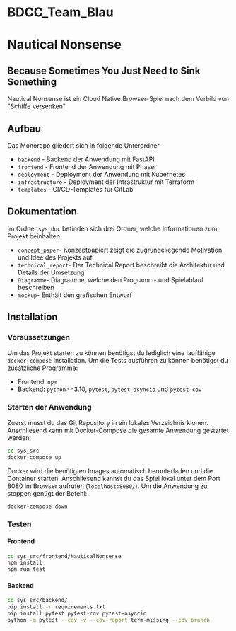 # BDCC_Team_Blau
# Nautical Nonsense
## Because Sometimes You Just Need to Sink Something

Nautical Nonsense ist ein Cloud Native Browser-Spiel nach dem Vorbild von "Schiffe versenken".

## Aufbau

Das Monorepo gliedert sich in folgende Unterordner
- `backend` - Backend der Anwendung mit FastAPI
- `frontend` - Frontend der Anwendung mit Phaser
- `deployment` - Deployment der Anwendung mit Kubernetes
- `infrastructure` - Deployment der Infrastruktur mit Terraform
- `templates` - CI/CD-Templates für GitLab

## Dokumentation
Im Ordner `sys_doc` befinden sich drei Ordner, welche Informationen zum Projekt beinhalten:
- `concept_paper`- Konzeptpapiert zeigt die zugrundeliegende Motivation und Idee des Projekts auf
- `technical_report`- Der Technical Report beschreibt die Architektur und Details der Umsetzung
- `Diagramme`- Diagramme, welche den Programm- und Spielablauf beschreiben
- `mockup`- Enthält den grafischen Entwurf

## Installation
### Voraussetzungen
Um das Projekt starten zu können benötigst du lediglich eine lauffähige `docker-compose` Installation. Um die Tests ausführen zu können benötigst du zusätzliche Programme:
- Frontend: `npm`
- Backend: `python`>=3.10, `pytest`, `pytest-asyncio` und `pytest-cov`

### Starten der Anwendung
Zuerst musst du das Git Repository in ein lokales Verzeichnis klonen. Anschliesend kann mit Docker-Compose die gesamte Anwendung gestartet werden:
```bash
cd sys_src
docker-compose up
```
Docker wird die benötigten Images automatisch herunterladen und die Container starten. Anschliesend kannst du das Spiel lokal unter dem Port 8080 im Browser aufrufen (`localhost:8080/`).
Um die Anwendung zu stoppen genügt der Befehl:
```bash
docker-compose down
```

### Testen
#### Frontend

```bash
cd sys_src/frontend/NauticalNonsense
npm install
npm run test
```
#### Backend
```bash
cd sys_src/backend/
pip install -r requirements.txt
pip install pytest pytest-cov pytest-asyncio
python -m pytest --cov -v --cov-report term-missing --cov-branch
``` 